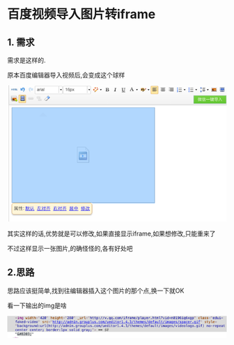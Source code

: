 # 百度视频导入图片转iframe

## 1. 需求

需求是这样的.

原本百度编辑器导入视频后,会变成这个球样

![原视频导视频](QQ20160426-4.png)

其实这样的话,优势就是可以修改,如果直接显示iframe,如果想修改,只能重来了

不过这样显示一张图片,的确怪怪的,各有好处吧

## 2.思路

思路应该挺简单,找到往编辑器插入这个图片的那个点,换一下就OK

看一下输出的img是啥

![思路](QQ20160426-5.png)

